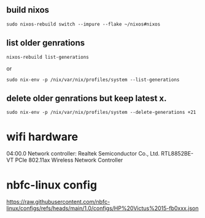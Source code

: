 
## build nixos
```shell
sudo nixos-rebuild switch --impure --flake ~/nixos#nixos
```

## list older genrations
```shell
nixos-rebuild list-generations 
```
or
```shell
sudo nix-env -p /nix/var/nix/profiles/system --list-generations
```

## delete older genrations but keep latest x.
```shell
sudo nix-env -p /nix/var/nix/profiles/system --delete-generations +21
```

# wifi hardware
04:00.0 Network controller: Realtek Semiconductor Co., Ltd. RTL8852BE-VT PCIe 802.11ax Wireless Network Controller

# nbfc-linux config
https://raw.githubusercontent.com/nbfc-linux/configs/refs/heads/main/1.0/configs/HP%20Victus%2015-fb0xxx.json
